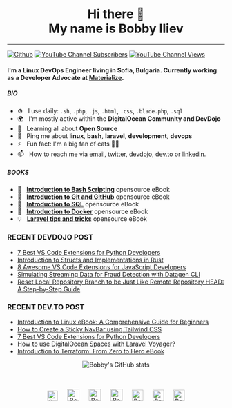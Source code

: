 <div align="center">
  <h1> Hi there 👋 <br>My name is Bobby Iliev</h1>
</div>

---

[![Github](https://img.shields.io/github/followers/bobbyiliev?label=Follow&style=social)](https://github.com/bobbyiliev)
[![YouTube Channel Subscribers](https://img.shields.io/youtube/channel/subscribers/UCQWmdHTeAO0UvaNqve9udRw?label=People%20subscribed%20to%20my%20channel&style=social)](https://www.youtube.com/channel/UCQWmdHTeAO0UvaNqve9udRw?sub_confirmation=1) 
[![YouTube Channel Views](https://img.shields.io/youtube/channel/views/UCQWmdHTeAO0UvaNqve9udRw?label=Total%20views%20on%20my%20channel&style=social)](https://www.youtube.com/channel/UCQWmdHTeAO0UvaNqve9udRw?sub_confirmation=1)

#### I'm a Linux DevOps Engineer living in Sofia, Bulgaria. Currently working as a Developer Advocate at [Materialize](https://materialize.com?utm_source=bobbyiliev).

##### BIO

- ⚙️&nbsp;&nbsp; I use daily: `.sh`, `.php`, `.js`, `.html`, `.css`, `.blade.php`, `.sql`
- 🌍&nbsp;&nbsp; I'm mostly active within the **DigitalOcean Community and DevDojo**
- 🌱&nbsp;&nbsp; Learning all about **Open Source**
- 💬&nbsp;&nbsp; Ping me about **linux**, **bash**, **laravel**, **development**, **devops**
- ⚡️&nbsp;&nbsp; Fun fact: I'm a big fan of cats 🐱‍💻
- 📫&nbsp;&nbsp; How to reach me via [email], [twitter], [devdojo], [dev.to] or [linkedin].

##### BOOKS

- 📖&nbsp;&nbsp; **[Introduction to Bash Scripting](https://github.com/bobbyiliev/introduction-to-bash-scripting)** opensource eBook
- 📗&nbsp;&nbsp; **[Introduction to Git and GitHub](https://github.com/bobbyiliev/introduction-to-git-and-github-ebook)** opensource eBook
- 📕&nbsp;&nbsp; **[Introduction to SQL](https://github.com/bobbyiliev/introduction-to-sql)** opensource eBook
- 🐳&nbsp;&nbsp; **[Introduction to Docker](https://github.com/bobbyiliev/introduction-to-docker-ebook)** opensource eBook
- 💡&nbsp;&nbsp; **[Laravel tips and tricks](https://github.com/bobbyiliev/laravel-tips-and-tricks-ebook)** opensource eBook

### RECENT DEVDOJO POST

<!-- DEVDOJO:START -->
- [7 Best VS Code Extensions for Python Developers](https://devdojo.com/bobbyiliev/7-best-vs-code-extensions-for-python-developers)
- [Introduction to Structs and Implementations in Rust](https://devdojo.com/bobbyiliev/introduction-to-structs-and-implementations-in-rust)
- [8 Awesome VS Code Extensions for JavaScript Developers](https://devdojo.com/bobbyiliev/8-awesome-vs-code-extensions-for-javascript-developers)
- [Simulating Streaming Data for Fraud Detection with Datagen CLI](https://devdojo.com/bobbyiliev/simulating-streaming-data-for-fraud-detection-with-datagen-cli)
- [Reset Local Repository Branch to be Just Like Remote Repository HEAD: A Step-by-Step Guide](https://devdojo.com/bobbyiliev/reset-local-repository-branch-to-be-just-like-remote-repository-head-a-step-by-step-guide)
<!-- DEVDOJO:END -->

### RECENT DEV.TO POST
<!-- BLOG-POST-LIST:START -->
- [Introduction to Linux eBook: A Comprehensive Guide for Beginners](https://dev.to/bobbyiliev/introduction-to-linux-ebook-a-comprehensive-guide-for-beginners-39hh)
- [How to Create a Sticky NavBar using Tailwind CSS](https://dev.to/bobbyiliev/how-to-create-a-sticky-navbar-using-tailwind-css-1587)
- [7 Best VS Code Extensions for Python Developers](https://dev.to/bobbyiliev/7-best-vs-code-extensions-for-python-developers-4e9d)
- [How to use DigitalOcean Spaces with Laravel Voyager?](https://dev.to/bobbyiliev/how-to-use-digitalocean-spaces-with-laravel-voyager-4e35)
- [Introduction to Terraform: From Zero to Hero eBook](https://dev.to/bobbyiliev/introduction-to-terraform-from-zero-to-hero-ebook-2gea)
<!-- BLOG-POST-LIST:END -->

<div align="center">
  
![Bobby's GitHub stats](https://github-readme-stats.vercel.app/api?username=bobbyiliev&show_icons=true&theme=radical)

</div>

<p align="center">
<br><br>
<a href="https://dev.to/bobbyiliev"> 
<img src="https://d2fltix0v2e0sb.cloudfront.net/dev-badge.svg" alt="Bobby Iliev dev to profile" width="24px"/></a>
&emsp;
<a href= "https://instagram.com/bobbyiliev_">
<img src="https://img.icons8.com/ios-glyphs/256/000000/instagram-new.svg" alt="Bobby Iliev instagram profile" width="28px"/></a>
&emsp;
<a href="https://www.paypal.com/paypalme/bobbyiliev">
<img src="https://img.icons8.com/ios-glyphs/256/000000/paypal.png" alt="Bobby Iliev pay pal me profile" width="28px"/></a> 
&emsp;
<a href="https://bobbyiliev.com">
<img src="https://img.icons8.com/material/256/000000/globe--v1.png" alt="Bobby Iliev personal website" width="28px"/></a>
&emsp;
<a href="https://linkedin.com/in/bobby-iliev">
<img src="https://img.icons8.com/ios-filled/256/000000/linkedin.svg" alt="Bobby Iliev linked in profile" width="26px"/></a>
&emsp;
<a href="https://twitter.com/bobbyiliev_">
<img src="https://img.icons8.com/ios-filled/256/000000/twitter.svg" alt="Bobby Iliev twitter profile" width="26px"/></a>
&emsp;
<a href="https://youtube.com/@bobbyiliev_">
<img src="https://img.icons8.com/ios-filled/256/000000/youtube.svg" alt="Bobby Iliev YouTube profile" width="26px"/></a>
</p>

[email]: mailto:bobby@bobbyiliev.com
[twitter]: https://twitter.com/bobbyiliev_
[devdojo]: https://devdojo.com/bobbyiliev
[dev.to]: https://dev.to/bobbyiliev
[linkedin]: https://www.linkedin.com/in/bobby-iliev
[youtube]: https://youtube.com/channel/UCQWmdHTeAO0UvaNqve9udRw/
